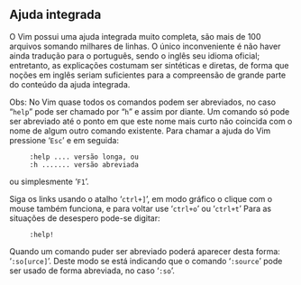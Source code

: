 Ajuda integrada
---------------

O Vim possui uma ajuda integrada muito completa, são mais de 100
arquivos somando milhares de linhas. O único inconveniente é não haver
ainda tradução para o português, sendo o inglês seu idioma oficial;
entretanto, as explicações costumam ser sintéticas e diretas, de forma
que noções em inglês seriam suficientes para a compreensão de grande
parte do conteúdo da ajuda integrada.

Obs: No Vim quase todos os comandos podem ser abreviados, no caso
“`help`” pode ser chamado por “`h`” e assim por diante. Um comando só
pode ser abreviado até o ponto em que este nome mais curto não coincida
com o nome de algum outro comando existente. Para chamar a ajuda do Vim
pressione ‘`Esc`’ e em seguida:

         :help .... versão longa, ou
         :h ....... versão abreviada

ou simplesmente ‘`F1`’.

Siga os links usando o atalho ‘`ctrl+]`’, em modo gráfico o clique com o
mouse também funciona, e para voltar use ‘`ctrl+o`’ ou ‘`ctrl+t`’ Para
as situações de desespero pode-se digitar:

         :help!

Quando um comando puder ser abreviado poderá aparecer desta forma:
‘`:so[urce]`’. Deste modo se está indicando que o comando ‘`:source`’
pode ser usado de forma abreviada, no caso ‘`:so`’.


